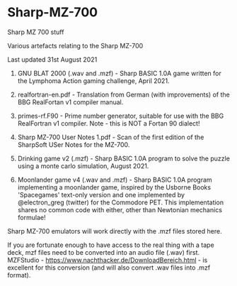 # Sharp-MZ-700
Sharp MZ 700 stuff

Various artefacts relating to the Sharp MZ-700

Last updated 31st August 2021

1. GNU BLAT 2000 (.wav and .mzf) - Sharp BASIC 1.0A game written for the Lymphoma Action gaming challenge, April 2021.

2. realfortran-en.pdf - Translation from German (with improvements) of the BBG RealFortan v1 compiler manual.

3. primes-rf.F90 - Prime number generator, suitable for use with the BBG RealFortran v1 compiler. Note - this is NOT a Fortan 90 dialect!

4. Sharp MZ-700 User Notes 1.pdf - Scan of the first edition of the SharpSoft USer Notes for the MZ-700.

5. Drinking game v2 (.mzf) - Sharp BASIC 1.0A program to solve the puzzle using a monte carlo simulation, August 2021.

6. Moonlander game v4 (.wav and .mzf) - Sharp BASIC 1.0A program implementing a moonlander game, inspired by the Usborne Books 'Spacegames' text-only version and one 
   implemented by @electron_greg (twitter) for the Commodore PET. This implementation shares no common code with either, other than Newtonian mechanics formulae!

Sharp MZ-700 emulators will work directly with the .mzf files stored here.

If you are fortunate enough to have access to the real thing with a tape deck, mzf files need to be converted into an audio file (.wav) first. MZFStudio - https://www.nachthacker.de/DownloadBereich.html - is excellent for this conversion (and will also convert .wav files into .mzf format).
